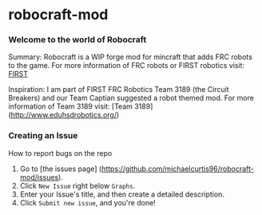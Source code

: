 robocraft-mod
=============
### Welcome to the world of Robocraft
  Summary:
  Robocraft is a WIP forge mod for mincraft that adds FRC robots to the game.
  For more information of FRC robots or FIRST robotics visit: [FIRST](http://www.usfirst.org/)
  
  Inspiration:
  I am part of FIRST FRC Robotics Team 3189 (the Circuit Breakers) and our Team Captian suggested a robot themed mod.
  For more information of Team 3189 visit: [Team 3189] (http://www.eduhsdrobotics.org/)
  
### Creating an Issue
  How to report bugs on the repo

1. Go to [the issues page] (https://github.com/michaelcurtis96/robocraft-mod/issues).
2. Click `New Issue` right below `Graphs`.
3. Enter your Issue's title, and then create a detailed description.
4. Click `Submit new issue`, and you're done!
